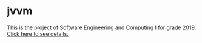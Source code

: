 # jvvm
This is the project of Software Engineering and Computing I for grade 2019.
[Click here to see details.](https://jvm.minguw.xyz/)
